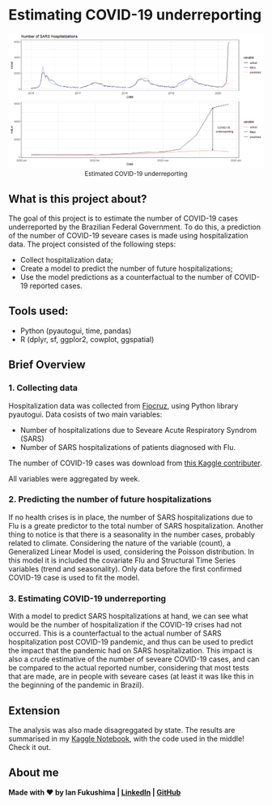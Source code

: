 # Estimating COVID-19 underreporting 
<p align="center" style="margin-bottom: -10px">
    <img src="ts_plot.png" alt="impact_plot"/>
    <p align="center" style="font-size: 12px">Estimated COVID-19 underreporting</p>
</p>

## What is this project about?
The goal of this project is to estimate the number of COVID-19 cases underreported by the Brazilian Federal Government. To do this, a prediction of the number of COVID-19 seveare cases is made using hospitalization data. The project consisted of the following steps:

- Collect hospitalization data;
- Create a model to predict the number of future hospitalizations;
- Use the model predictions as a counterfactual to the number of COVID-19 reported cases.

## Tools used:
- Python (pyautogui, time, pandas)
- R (dplyr, sf, ggplor2, cowplot, ggspatial)


## Brief Overview
### 1. Collecting data
Hospitalization data was collected from [Fiocruz](http://info.gripe.fiocruz.br/), using Python library pyautogui. Data cosists of two main variables:
- Number of hospitalizations due to Seveare Acute Respiratory Syndrom (SARS)
- Number of SARS hospitalizations of patients diagnosed with Flu.

The number of COVID-19 cases was download from [this Kaggle contributer](https://www.kaggle.com/unanimad/corona-virus-brazil).

All variables were aggregated by week. 

### 2. Predicting the number of future hospitalizations
If no health crises is in place, the number of SARS hospitalizations due to Flu is a greate predictor to the total number of SARS hospitalization. Another thing to notice is that there is a seasonality in the number cases, probably related to climate. Considering the nature of the variable (count), a Generalized Linear Model is used, considering the Poisson distribution. In this model it is included the covariate Flu and Structural Time Series variables (trend and seasonality). Only data before the first confirmed COVID-19 case is used to fit the model. 

### 3. Estimating COVID-19 underreporting
With a model to predict SARS hospitalizations at hand, we can see what would be the number of hospitalization if the COVID-19 crises had not occurred. This is a counterfactual to the actual number of SARS hospitalization post COVID-19 pandemic, and thus can be used to predict the impact that the pandemic had on SARS hospitalization. 
This impact is also a crude estimative of the number of seveare COVID-19 cases, and can be compared to the actual reported number, considering that most tests that are made, are in people with seveare cases (at least it was like this in the beginning of the pandemic in Brazil).

## Extension
The analysis was also made disagreggated by state. The results are summarised in my [Kaggle Notebook](https://www.kaggle.com/ianfukushima/estimate-covid-19-based-on-sars-hospitalizations), with the code used in the middle! Check it out.

## About me
**Made with ❤️ by Ian Fukushima | [LinkedIn](https://linkedin.com/in/ian-fukushima) | [GitHub](https://github.com/is-fuku)**


